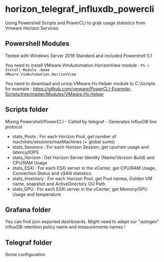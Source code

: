 # horizon_telegraf_influxdb_powercli
Using Powershell Scripts and PowerCLI to grab usage statistics from Vmware Horizon Services

## Powershell Modules

Tested with Windows Server 2019 Standard and included Powershell 5.1

You need to install VMware.VimAutomation.HorizonView module :
<code>PS > Install-Module -Name VMware.VimAutomation.HorizonView</code>

You need to download and unzip VMware.Hv.Helper module to C:\Scripts for example :
https://github.com/vmware/PowerCLI-Example-Scripts/tree/master/Modules/VMware.Hv.Helper

## Scripts folder

Mixing Powershell/PowerCLI - Called by telegraf - Generates InfluxDB line protocol

- stats_Pools : For each Horizon Pool, get number of machines/sessions/maxMachines (+ global sums)
- stats_Sessions : For each Horizon Session, get cpu/ram usage and latency/IOPS 
- stats_Horizon : Get Horizon Server Identity (Name/Version-Build) and CPU/RAM Usage
- stats_ESXI : For each ESXi server in the vCenter, get CPU/RAM Usage, Connection Status and vSAN statistics.
- stats_Inventory : For each Horizon Pool, get Pool names, Golden VM name, snapshot and ActiveDirectory OU Path
- stats_GPU : For each ESXi server in the vCenter, get Memory/GPU Usage and temperature

## Grafana folder 

You can find json exported dashboards. Might need to adapt our "autogen" influxDB retention policy name and measurements names !

## Telegraf folder

Some configuration

